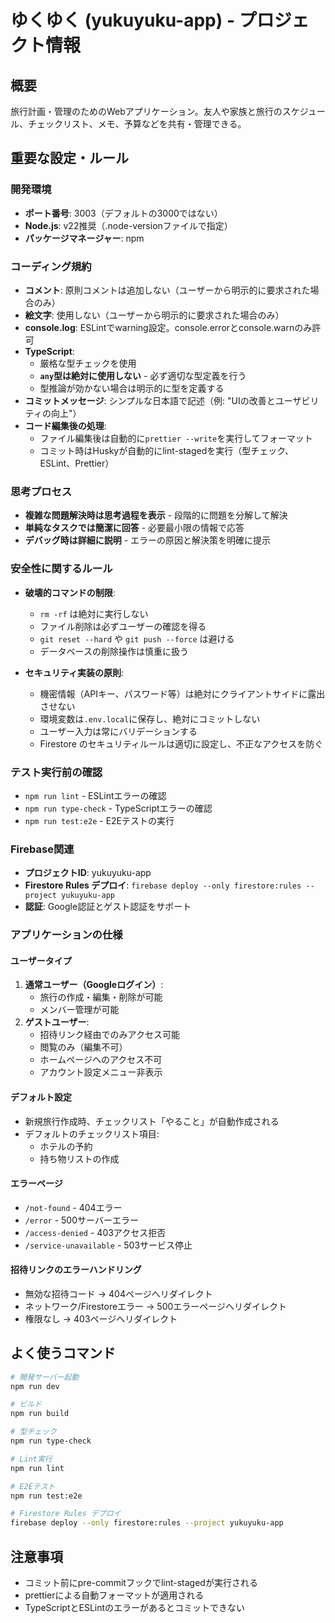 # ゆくゆく (yukuyuku-app) - プロジェクト情報

## 概要

旅行計画・管理のためのWebアプリケーション。友人や家族と旅行のスケジュール、チェックリスト、メモ、予算などを共有・管理できる。

## 重要な設定・ルール

### 開発環境

- **ポート番号**: 3003（デフォルトの3000ではない）
- **Node.js**: v22推奨（.node-versionファイルで指定）
- **パッケージマネージャー**: npm

### コーディング規約

- **コメント**: 原則コメントは追加しない（ユーザーから明示的に要求された場合のみ）
- **絵文字**: 使用しない（ユーザーから明示的に要求された場合のみ）
- **console.log**: ESLintでwarning設定。console.errorとconsole.warnのみ許可
- **TypeScript**:
  - 厳格な型チェックを使用
  - **`any`型は絶対に使用しない** - 必ず適切な型定義を行う
  - 型推論が効かない場合は明示的に型を定義する
- **コミットメッセージ**: シンプルな日本語で記述（例: "UIの改善とユーザビリティの向上"）
- **コード編集後の処理**:
  - ファイル編集後は自動的に`prettier --write`を実行してフォーマット
  - コミット時はHuskyが自動的にlint-stagedを実行（型チェック、ESLint、Prettier）

### 思考プロセス

- **複雑な問題解決時は思考過程を表示** - 段階的に問題を分解して解決
- **単純なタスクでは簡潔に回答** - 必要最小限の情報で応答
- **デバッグ時は詳細に説明** - エラーの原因と解決策を明確に提示

### 安全性に関するルール

- **破壊的コマンドの制限**:
  - `rm -rf` は絶対に実行しない
  - ファイル削除は必ずユーザーの確認を得る
  - `git reset --hard` や `git push --force` は避ける
  - データベースの削除操作は慎重に扱う

- **セキュリティ実装の原則**:
  - 機密情報（APIキー、パスワード等）は絶対にクライアントサイドに露出させない
  - 環境変数は`.env.local`に保存し、絶対にコミットしない
  - ユーザー入力は常にバリデーションする
  - Firestore のセキュリティルールは適切に設定し、不正なアクセスを防ぐ

### テスト実行前の確認

- `npm run lint` - ESLintエラーの確認
- `npm run type-check` - TypeScriptエラーの確認
- `npm run test:e2e` - E2Eテストの実行

### Firebase関連

- **プロジェクトID**: yukuyuku-app
- **Firestore Rules デプロイ**: `firebase deploy --only firestore:rules --project yukuyuku-app`
- **認証**: Google認証とゲスト認証をサポート

### アプリケーションの仕様

#### ユーザータイプ

1. **通常ユーザー（Googleログイン）**:
   - 旅行の作成・編集・削除が可能
   - メンバー管理が可能
2. **ゲストユーザー**:
   - 招待リンク経由でのみアクセス可能
   - 閲覧のみ（編集不可）
   - ホームページへのアクセス不可
   - アカウント設定メニュー非表示

#### デフォルト設定

- 新規旅行作成時、チェックリスト「やること」が自動作成される
- デフォルトのチェックリスト項目:
  - ホテルの予約
  - 持ち物リストの作成

#### エラーページ

- `/not-found` - 404エラー
- `/error` - 500サーバーエラー
- `/access-denied` - 403アクセス拒否
- `/service-unavailable` - 503サービス停止

#### 招待リンクのエラーハンドリング

- 無効な招待コード → 404ページへリダイレクト
- ネットワーク/Firestoreエラー → 500エラーページへリダイレクト
- 権限なし → 403ページへリダイレクト

## よく使うコマンド

```bash
# 開発サーバー起動
npm run dev

# ビルド
npm run build

# 型チェック
npm run type-check

# Lint実行
npm run lint

# E2Eテスト
npm run test:e2e

# Firestore Rules デプロイ
firebase deploy --only firestore:rules --project yukuyuku-app
```

## 注意事項

- コミット前にpre-commitフックでlint-stagedが実行される
- prettierによる自動フォーマットが適用される
- TypeScriptとESLintのエラーがあるとコミットできない
